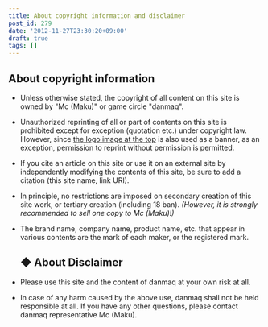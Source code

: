 ```yaml
---
title: About copyright information and disclaimer
post_id: 279
date: '2012-11-27T23:30:20+09:00'
draft: true
tags: []
---
```


## About copyright information

*   Unless otherwise stated, the copyright of all content on this site is owned by "Mc (Maku)" or game circle "danmaq".
*   Unauthorized reprinting of all or part of contents on this site is prohibited except for exception (quotation etc.) under copyright law. However, since [the logo image at the top](/?attachment_id=16) is also used as a banner, as an exception, permission to reprint without permission is permitted.
*   If you cite an article on this site or use it on an external site by independently modifying the contents of this site, be sure to add a citation (this site name, link URI).
*   In principle, no restrictions are imposed on secondary creation of this site work, or tertiary creation (including 18 ban). _(However, it is strongly recommended to sell one copy to Mc (Maku)!)_
*   The brand name, company name, product name, etc. that appear in various contents are the mark of each maker, or the registered mark.
    
    ## ◆ About Disclaimer
    
*   Please use this site and the content of danmaq at your own risk at all.
    
*   In case of any harm caused by the above use, danmaq shall not be held responsible at all. If you have any other questions, please contact danmaq representative Mc (Maku).
